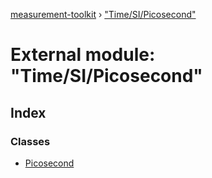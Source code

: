 [measurement-toolkit](../README.md) › ["Time/SI/Picosecond"](_time_si_picosecond_.md)

# External module: "Time/SI/Picosecond"

## Index

### Classes

* [Picosecond](../classes/_time_si_picosecond_.picosecond.md)
